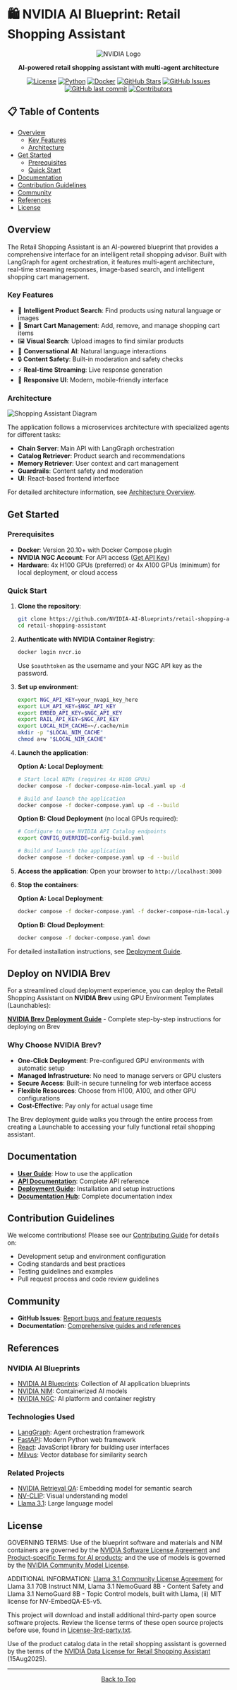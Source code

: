 <a id="top"></a>
# 🛍️ NVIDIA AI Blueprint: Retail Shopping Assistant

<div align="center">

![NVIDIA Logo](https://avatars.githubusercontent.com/u/178940881?s=200&v=4)

**AI-powered retail shopping assistant with multi-agent architecture**

[![License](https://img.shields.io/badge/License-Apache%202.0-blue.svg)](LICENSE)
[![Python](https://img.shields.io/badge/Python-3.12+-blue.svg)](https://www.python.org/)
[![Docker](https://img.shields.io/badge/Docker-Required-blue.svg)](https://www.docker.com/)
[![GitHub Stars](https://img.shields.io/github/stars/NVIDIA-AI-Blueprints/retail-shopping-assistant?style=social)](https://github.com/NVIDIA-AI-Blueprints/retail-shopping-assistant/stargazers)
[![GitHub Issues](https://img.shields.io/github/issues/NVIDIA-AI-Blueprints/retail-shopping-assistant)](https://github.com/NVIDIA-AI-Blueprints/retail-shopping-assistant/issues)
[![GitHub last commit](https://img.shields.io/github/last-commit/NVIDIA-AI-Blueprints/retail-shopping-assistant)](https://github.com/NVIDIA-AI-Blueprints/retail-shopping-assistant/commits)
[![Contributors](https://img.shields.io/github/contributors/NVIDIA-AI-Blueprints/retail-shopping-assistant)](https://github.com/NVIDIA-AI-Blueprints/retail-shopping-assistant/graphs/contributors)

</div>

## 📋 Table of Contents

- [Overview](#overview)
  - [Key Features](#key-features)
  - [Architecture](#architecture)
- [Get Started](#get-started)
  - [Prerequisites](#prerequisites)
  - [Quick Start](#quick-start)
- [Documentation](#documentation)
- [Contribution Guidelines](#contribution-guidelines)
- [Community](#community)
- [References](#references)
- [License](#license)

## Overview

The Retail Shopping Assistant is an AI-powered blueprint that provides a comprehensive interface for an intelligent retail shopping advisor. Built with LangGraph for agent orchestration, it features multi-agent architecture, real-time streaming responses, image-based search, and intelligent shopping cart management.

### Key Features

- 🤖 **Intelligent Product Search**: Find products using natural language or images
- 🛒 **Smart Cart Management**: Add, remove, and manage shopping cart items
- 🖼️ **Visual Search**: Upload images to find similar products
- 💬 **Conversational AI**: Natural language interactions
- 🔒 **Content Safety**: Built-in moderation and safety checks
- ⚡ **Real-time Streaming**: Live response generation
- 📱 **Responsive UI**: Modern, mobile-friendly interface

### Architecture

![Shopping Assistant Diagram](notebook/shopping-assistant-diagram.jpg)

The application follows a microservices architecture with specialized agents for different tasks:
- **Chain Server**: Main API with LangGraph orchestration
- **Catalog Retriever**: Product search and recommendations
- **Memory Retriever**: User context and cart management
- **Guardrails**: Content safety and moderation
- **UI**: React-based frontend interface

For detailed architecture information, see [Architecture Overview](docs/README.md#architecture-overview).

## Get Started

### Prerequisites

- **Docker**: Version 20.10+ with Docker Compose plugin
- **NVIDIA NGC Account**: For API access ([Get API Key](https://ngc.nvidia.com/))
- **Hardware**: 4x H100 GPUs (preferred) or 4x A100 GPUs (minimum) for local deployment, or cloud access

### Quick Start

1. **Clone the repository**:
   ```bash
   git clone https://github.com/NVIDIA-AI-Blueprints/retail-shopping-assistant.git
   cd retail-shopping-assistant
   ```

2. **Authenticate with NVIDIA Container Registry**:
   ```bash
   docker login nvcr.io
   ```
   Use `$oauthtoken` as the username and your NGC API key as the password.

3. **Set up environment**:
   ```bash
   export NGC_API_KEY=your_nvapi_key_here
   export LLM_API_KEY=$NGC_API_KEY
   export EMBED_API_KEY=$NGC_API_KEY
   export RAIL_API_KEY=$NGC_API_KEY
   export LOCAL_NIM_CACHE=~/.cache/nim
   mkdir -p "$LOCAL_NIM_CACHE"
   chmod a+w "$LOCAL_NIM_CACHE"
   ```

4. **Launch the application**:
   
   **Option A: Local Deployment**:
   ```bash
   # Start local NIMs (requires 4x H100 GPUs)
   docker compose -f docker-compose-nim-local.yaml up -d
   
   # Build and launch the application
   docker compose -f docker-compose.yaml up -d --build
   ```
   
   **Option B: Cloud Deployment** (no local GPUs required):
   ```bash
   # Configure to use NVIDIA API Catalog endpoints
   export CONFIG_OVERRIDE=config-build.yaml
   
   # Build and launch the application
   docker compose -f docker-compose.yaml up -d --build
   ```

5. **Access the application**: Open your browser to `http://localhost:3000`

6. **Stop the containers**:
   
   **Option A: Local Deployment**:
   ```bash
   docker compose -f docker-compose.yaml -f docker-compose-nim-local.yaml down
   ```
   
   **Option B: Cloud Deployment**:
   ```bash
   docker compose -f docker-compose.yaml down
   ```

For detailed installation instructions, see [Deployment Guide](docs/DEPLOYMENT.md).

## Deploy on NVIDIA Brev

For a streamlined cloud deployment experience, you can deploy the Retail Shopping Assistant on **NVIDIA Brev** using GPU Environment Templates (Launchables):

**[NVIDIA Brev Deployment Guide](docs/BREV.md)** - Complete step-by-step instructions for deploying on Brev

### Why Choose NVIDIA Brev?

- **One-Click Deployment**: Pre-configured GPU environments with automatic setup
- **Managed Infrastructure**: No need to manage servers or GPU clusters
- **Secure Access**: Built-in secure tunneling for web interface access  
- **Flexible Resources**: Choose from H100, A100, and other GPU configurations
- **Cost-Effective**: Pay only for actual usage time

The Brev deployment guide walks you through the entire process from creating a Launchable to accessing your fully functional retail shopping assistant.

## Documentation

- **[User Guide](docs/USER_GUIDE.md)**: How to use the application
- **[API Documentation](docs/API.md)**: Complete API reference
- **[Deployment Guide](docs/DEPLOYMENT.md)**: Installation and setup instructions
- **[Documentation Hub](docs/README.md)**: Complete documentation index

## Contribution Guidelines

We welcome contributions! Please see our [Contributing Guide](CONTRIBUTING.md) for details on:

- Development setup and environment configuration
- Coding standards and best practices
- Testing guidelines and examples
- Pull request process and code review guidelines

## Community

- **GitHub Issues**: [Report bugs and feature requests](https://github.com/NVIDIA-AI-Blueprints/retail-shopping-assistant/issues)
- **Documentation**: [Comprehensive guides and references](docs/README.md)

## References

### NVIDIA AI Blueprints
- [NVIDIA AI Blueprints](https://github.com/NVIDIA-AI-Blueprints): Collection of AI application blueprints
- [NVIDIA NIM](https://catalog.ngc.nvidia.com/orgs/nim): Containerized AI models
- [NVIDIA NGC](https://ngc.nvidia.com/): AI platform and container registry

### Technologies Used
- [LangGraph](https://github.com/langchain-ai/langgraph): Agent orchestration framework
- [FastAPI](https://fastapi.tiangolo.com/): Modern Python web framework
- [React](https://reactjs.org/): JavaScript library for building user interfaces
- [Milvus](https://milvus.io/): Vector database for similarity search

### Related Projects
- [NVIDIA Retrieval QA](https://catalog.ngc.nvidia.com/orgs/nim/teams/nvidia/containers/nv-embedqa-e5-v5): Embedding model for semantic search
- [NV-CLIP](https://catalog.ngc.nvidia.com/orgs/nim/teams/nvidia/containers/nvclip): Visual understanding model
- [Llama 3.1](https://catalog.ngc.nvidia.com/orgs/nim/teams/meta/containers/llama-3.1-70b-instruct): Large language model

## License

GOVERNING TERMS: Use of the blueprint software and materials and NIM containers are governed by the [NVIDIA Software License Agreement](https://www.nvidia.com/en-us/agreements/enterprise-software/nvidia-software-license-agreement/) and [Product-specific Terms for AI products](https://www.nvidia.com/en-us/agreements/enterprise-software/product-specific-terms-for-ai-products/);  and the use of models is governed by the [NVIDIA Community Model License](https://www.nvidia.com/en-us/agreements/enterprise-software/nvidia-community-models-license/).
 
ADDITIONAL INFORMATION: [Llama 3.1 Community License Agreement](https://www.llama.com/llama3_1/license/) for Llama 3.1 70B Instruct NIM, Llama 3.1 NemoGuard 8B - Content Safety and Llama 3.1 NemoGuard 8B - Topic Control models, built with Llama, (ii) MIT license for NV-EmbedQA-E5-v5.
 
This project will download and install additional third-party open source software projects. Review the license terms of these open source projects before use, found in [License-3rd-party.txt](/LICENSE-3rd-party.txt).
 
Use of the product catalog data in the retail shopping assistant is governed by the terms of the [NVIDIA Data License for Retail Shopping Assistant](/LICENSE-assets.txt) (15Aug2025).

---

<div align="center">

[Back to Top](#top)

</div>


